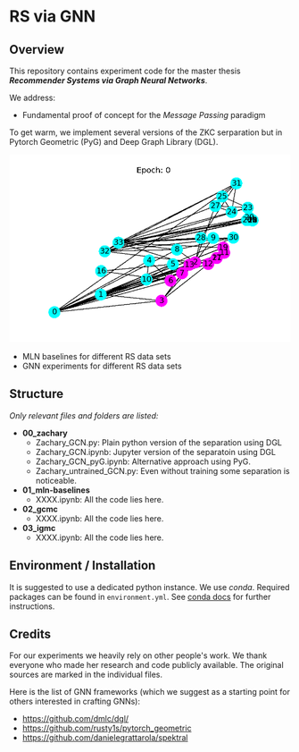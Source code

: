 # RS via GNN

## Overview
This repository contains experiment code for the 
master thesis ***Recommender Systems via Graph Neural Networks***.

We address:
* Fundamental proof of concept for the _Message Passing_ paradigm

To get warm, we implement several versions of the ZKC serparation but in Pytorch Geometric (PyG) and Deep Graph Library (DGL).
  
![ZKC separation](00_zachary/zkc-separation.gif "ZKC separation")

* MLN baselines for different RS data sets
* GNN experiments for different RS data sets

## Structure
_Only relevant files and folders are listed:_
* __00_zachary__
  * Zachary_GCN.py: Plain python version of the separation using DGL
  * Zachary_GCN.ipynb: Jupyter version of the separatoin using DGL
  * Zachary_GCN_pyG.ipynb: Alternative approach using PyG.
  * Zachary_untrained_GCN.py: Even without training some separation is noticeable.
* __01_mln-baselines__
  * XXXX.ipynb: All the code lies here.
* __02_gcmc__
  * XXXX.ipynb: All the code lies here.
* __03_igmc__
  * XXXX.ipynb: All the code lies here.
    
## Environment / Installation

It is suggested to use a dedicated python instance.
We use _conda_. Required packages can be found in `environment.yml`.
See [conda docs](https://docs.conda.io/projects/conda/en/latest/user-guide/tasks/manage-environments.html#creating-an-environment-from-an-environment-yml-file) for further instructions.

## Credits
For our experiments we heavily rely on other people's work.
We thank everyone who made her research and code publicly available.
The original sources are marked in the individual files.

Here is the list of GNN frameworks (which we suggest as a starting point for others interested in crafting GNNs):
* https://github.com/dmlc/dgl/
* https://github.com/rusty1s/pytorch_geometric
* https://github.com/danielegrattarola/spektral